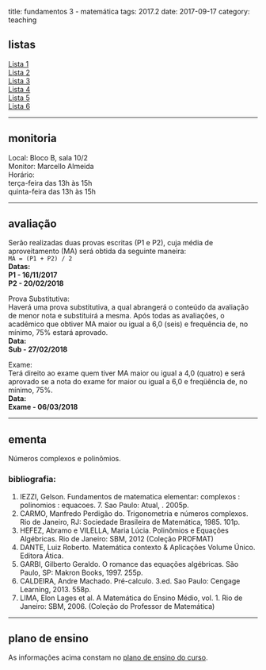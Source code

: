 title: fundamentos 3 - matemática
tags: 2017.2
date: 2017-09-17
category: teaching
## <a id="exercices"></a>listas
[Lista 1]({filename}/listas/fundamentos3-01.pdf)  
[Lista 2]({filename}/listas/fundamentos3-02.pdf)  
[Lista 3]({filename}/listas/fundamentos3-03.pdf)  
[Lista 4]({filename}/listas/fundamentos3-04.pdf)  
[Lista 5]({filename}/listas/fundamentos3-05.pdf)  
[Lista 6]({filename}/listas/fundamentos3-06.pdf)

---

## <a id="monitoria"></a>monitoria
Local: Bloco B, sala 10/2  
Monitor: Marcello Almeida  
Horário:  
terça-feira das 13h às 15h  
quinta-feira das 13h às 15h

---

## <a id="exams"></a>avaliação
Serão realizadas duas provas escritas (P1 e P2), cuja média de
aproveitamento (MA) será obtida da seguinte maneira:  
`MA = (P1 + P2) / 2`  
**Datas:  
P1 - 16/11/2017  
P2 - 20/02/2018**

Prova Substitutiva:  
Haverá uma prova substitutiva, a qual abrangerá o conteúdo da avaliação de
menor nota e substituirá a mesma. Após todas as avaliações, o acadêmico que
obtiver MA maior ou igual a 6,0 (seis) e frequência de, no mínimo, 75% estará
aprovado.  
**Data:  
Sub - 27/02/2018**

Exame:  
Terá direito ao exame quem tiver MA maior ou igual a 4,0 (quatro) e será
aprovado se a nota do exame for maior ou igual a 6,0 e freqüência de, no
mínimo, 75%.  
**Data:  
Exame - 06/03/2018**

---

## <a id="silabus"></a>ementa
Números complexos e polinômios.

### bibliografia:  
1. IEZZI, Gelson. Fundamentos de matematica elementar: complexos : polinomios : equacoes. 7. Sao Paulo: Atual, . 2005p.
2. CARMO, Manfredo Perdigão do. Trigonometria e números complexos. Rio de Janeiro, RJ: Sociedade Brasileira de Matemática, 1985. 101p.
3. HEFEZ, Abramo e VILELLA, Maria Lúcia. Polinômios e Equações Algébricas. Rio de Janeiro: SBM, 2012 (Coleção PROFMAT)
4. DANTE, Luiz Roberto. Matemática contexto & Aplicações Volume Único. Editora Ática.
5. GARBI, Gilberto Geraldo. O romance das equações algébricas. São Paulo, SP: Makron Books, 1997. 255p.
6. CALDEIRA, Andre Machado. Pré-calculo. 3.ed. Sao Paulo: Cengage Learning, 2013. 558p.
7. LIMA, Elon Lages et al. A Matemática do Ensino Médio, vol. 1. Rio de Janeiro: SBM, 2006. (Coleção do Professor de Matemática)

---

## plano de ensino
As informações acima constam no [plano de ensino do
curso]({filename}/planos/2017-2-fundamentos3-mat.pdf).
